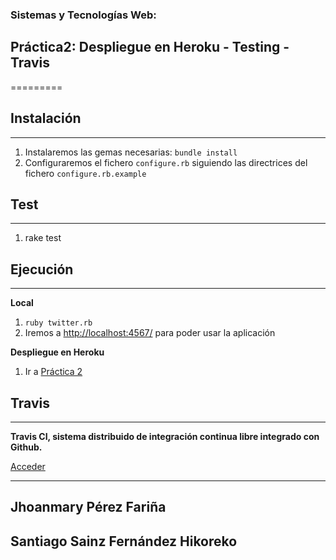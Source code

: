 ### Sistemas y Tecnologías Web:
## Práctica2: Despliegue en Heroku - Testing - Travis
 
=========

## Instalación
--------------

1. Instalaremos las gemas necesarias: `bundle install`
2. Configuraremos el fichero `configure.rb` siguiendo las directrices del fichero `configure.rb.example`

## Test
------------

1. rake test

## Ejecución
------------

**Local**

1. `ruby twitter.rb`
2. Iremos a [http://localhost:4567/](http://localhost:9393/) para poder usar la aplicación

**Despliegue en Heroku**

1. Ir a [Práctica 2](http://tranquil-escarpment-5542.herokuapp.com/)

## Travis
------------

**Travis CI, sistema distribuido de integración continua libre integrado con Github.**

[Acceder](https://travis-ci.org/Michelle9/SYTW_P2/builds/36718538)


------------

## Jhoanmary Pérez Fariña
## Santiago Sainz Fernández Hikoreko
